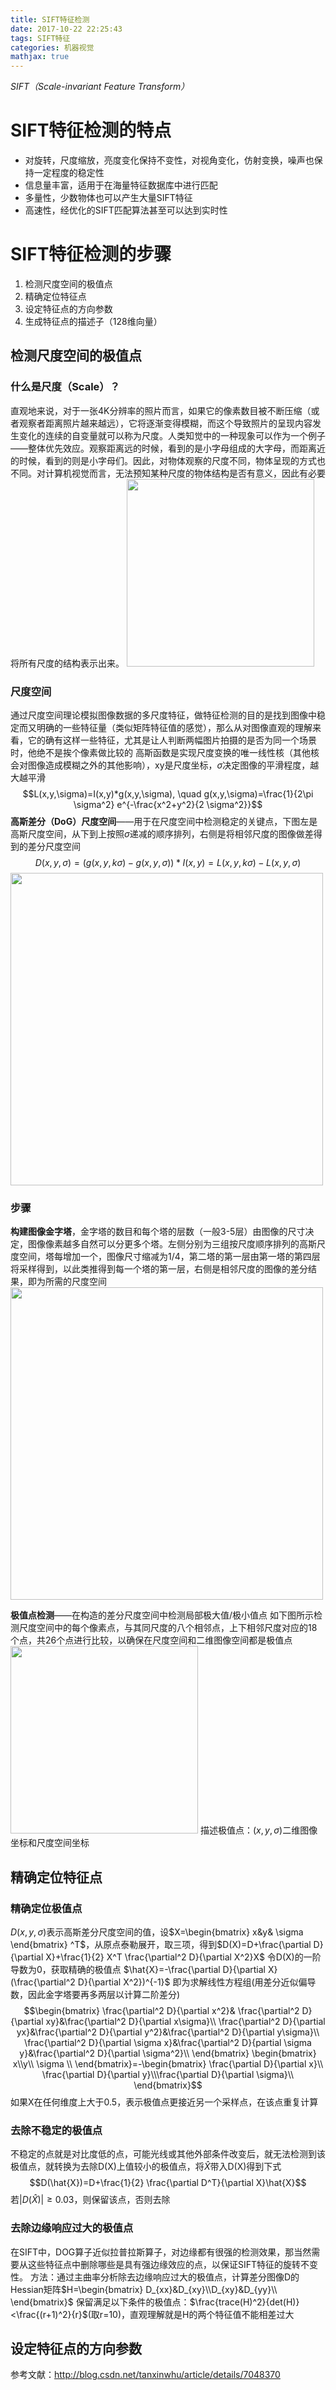 ```yaml
---
title: SIFT特征检测
date: 2017-10-22 22:25:43
tags: SIFT特征
categories: 机器视觉
mathjax: true
---
```


*SIFT（Scale-invariant Feature Transform）*
# SIFT特征检测的特点

* 对旋转，尺度缩放，亮度变化保持不变性，对视角变化，仿射变换，噪声也保持一定程度的稳定性
* 信息量丰富，适用于在海量特征数据库中进行匹配
* 多量性，少数物体也可以产生大量SIFT特征
* 高速性，经优化的SIFT匹配算法甚至可以达到实时性

# SIFT特征检测的步骤

1.	检测尺度空间的极值点
2.	精确定位特征点
3.	设定特征点的方向参数
4.	生成特征点的描述子（128维向量）

## 检测尺度空间的极值点

### 什么是尺度（Scale）？

直观地来说，对于一张4K分辨率的照片而言，如果它的像素数目被不断压缩（或者观察者距离照片越来越远），它将逐渐变得模糊，而这个导致照片的呈现内容发生变化的连续的自变量就可以称为尺度。人类知觉中的一种现象可以作为一个例子——整体优先效应。观察距离远的时候，看到的是小字母组成的大字母，而距离近的时候，看到的则是小字母们。因此，对物体观察的尺度不同，物体呈现的方式也不同。对计算机视觉而言，无法预知某种尺度的物体结构是否有意义，因此有必要将所有尺度的结构表示出来。
<img src="/img/整体优先效应.png" width="300">

### 尺度空间

通过尺度空间理论模拟图像数据的多尺度特征，做特征检测的目的是找到图像中稳定而又明确的一些特征量（类似矩阵特征值的感觉），那么从对图像直观的理解来看，它的确有这样一些特征，尤其是让人判断两幅图片拍摄的是否为同一个场景时，他绝不是挨个像素做比较的
高斯函数是实现尺度变换的唯一线性核（其他核会对图像造成模糊之外的其他影响），xy是尺度坐标，$\sigma$决定图像的平滑程度，越大越平滑
$$L(x,y,\sigma)=I(x,y)*g(x,y,\sigma), \quad g(x,y,\sigma)=\frac{1}{2\pi \sigma^2} e^{-\frac{x^2+y^2}{2 \sigma^2}}$$
**高斯差分（DoG）尺度空间**——用于在尺度空间中检测稳定的关键点，下图左是高斯尺度空间，从下到上按照$\sigma$递减的顺序排列，右侧是将相邻尺度的图像做差得到的差分尺度空间
$$D(x,y,\sigma)=(g(x,y,k \sigma)-g(x,y,\sigma))*I(x,y)=L(x,y,k \sigma)-L(x,y,\sigma)$$
<img src="/img/差分尺度空间.png" width="500">


### 步骤

**构建图像金字塔**，金字塔的数目和每个塔的层数（一般3-5层）由图像的尺寸决定，图像像素越多自然可以分更多个塔。左侧分别为三组按尺度顺序排列的高斯尺度空间，塔每增加一个，图像尺寸缩减为1/4，第二塔的第一层由第一塔的第四层将采样得到，以此类推得到每一个塔的第一层，右侧是相邻尺度的图像的差分结果，即为所需的尺度空间
<img src="/img/图像金字塔.png" width="500">

**极值点检测**——在构造的差分尺度空间中检测局部极大值/极小值点
如下图所示检测尺度空间中的每个像素点，与其同尺度的八个相邻点，上下相邻尺度对应的18个点，共26个点进行比较，以确保在尺度空间和二维图像空间都是极值点
<img src="/img/检测极值点.png" width="300">
描述极值点：$(x,y,\sigma)$二维图像坐标和尺度空间坐标

## 精确定位特征点

### 精确定位极值点

$D(x,y,\sigma)$表示高斯差分尺度空间的值，设$X=\begin{bmatrix} x&y& \sigma \end{bmatrix} ^T$，从原点泰勒展开，取三项，得到$D(X)=D+\frac{\partial	D}{\partial X}+\frac{1}{2} X^T \frac{\partial^2 D}{\partial X^2}X$
令D(X)的一阶导数为0，获取精确的极值点 $\hat{X}=-\frac{\partial D}{\partial X} (\frac{\partial^2 D}{\partial X^2})^{-1}$
即为求解线性方程组(用差分近似偏导数，因此金字塔要再多两层以计算二阶差分)
$$\begin{bmatrix} \frac{\partial^2 D}{\partial x^2}& \frac{\partial^2 D}{\partial xy}&\frac{\partial^2 D}{\partial x\sigma}\\ \frac{\partial^2 D}{\partial yx}&\frac{\partial^2 D}{\partial y^2}&\frac{\partial^2 D}{\partial y\sigma}\\ \frac{\partial^2 D}{\partial \sigma x}&\frac{\partial^2 D}{partial \sigma y}&\frac{\partial^2 D}{\partial \sigma^2}\\ \end{bmatrix} \begin{bmatrix} x\\y\\ \sigma \\ \end{bmatrix}=-\begin{bmatrix} \frac{\partial D}{\partial x}\\ \frac{\partial D}{\partial y}\\\frac{\partial D}{\partial \sigma}\\ \end{bmatrix}$$
如果X在任何维度上大于0.5，表示极值点更接近另一个采样点，在该点重复计算

### 去除不稳定的极值点

不稳定的点就是对比度低的点，可能光线或其他外部条件改变后，就无法检测到该极值点，就转换为去除D(X)上值较小的极值点，将$\hat{X}$带入D(X)得到下式
$$D(\hat{X})=D+\frac{1}{2} \frac{\partial D^T}{\partial X}\hat{X}$$
若$|D(\hat{X})|\geq 0.03$，则保留该点，否则去除

### 去除边缘响应过大的极值点

在SIFT中，DOG算子近似拉普拉斯算子，对边缘都有很强的检测效果，那当然需要从这些特征点中删除哪些是具有强边缘效应的点，以保证SIFT特征的旋转不变性。
方法：通过主曲率分析除去边缘响应过大的极值点，计算差分图像D的Hessian矩阵$H=\begin{bmatrix} D_{xx}&D_{xy}\\D_{xy}&D_{yy}\\ \end{bmatrix}$
保留满足以下条件的极值点：$\frac{trace(H)^2}{det(H)}<\frac{(r+1)^2}{r}$(取r=10)，直观理解就是H的两个特征值不能相差过大

## 设定特征点的方向参数





参考文献：http://blog.csdn.net/tanxinwhu/article/details/7048370